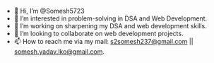 

- 👋 Hi, I’m @Somesh5723
- 👀 I’m interested in problem-solving in DSA and Web Development.
- 🌱 I’m working on sharpening my DSA and web development skills.
- 💞️ I’m looking to collaborate on web development projects.
- 📫 How to reach me via my mail: s2somesh237@gmail.com || somesh.yadav.lko@gmail.com.

<!--
**Somesh5723/Somesh5723** is a ✨ _special_ ✨ repository because its `README.md` (this file) appears on your GitHub profile.

Here are some ideas to get you started:

- 🔭 I’m currently working on ...
- 🌱 I’m currently learning ...
- 👯 I’m looking to collaborate on ...
- 🤔 I’m looking for help with ...
- 💬 Ask me about ...
- 📫 How to reach me: ...
- 😄 Pronouns: ...
- ⚡ Fun fact: ...
-->
